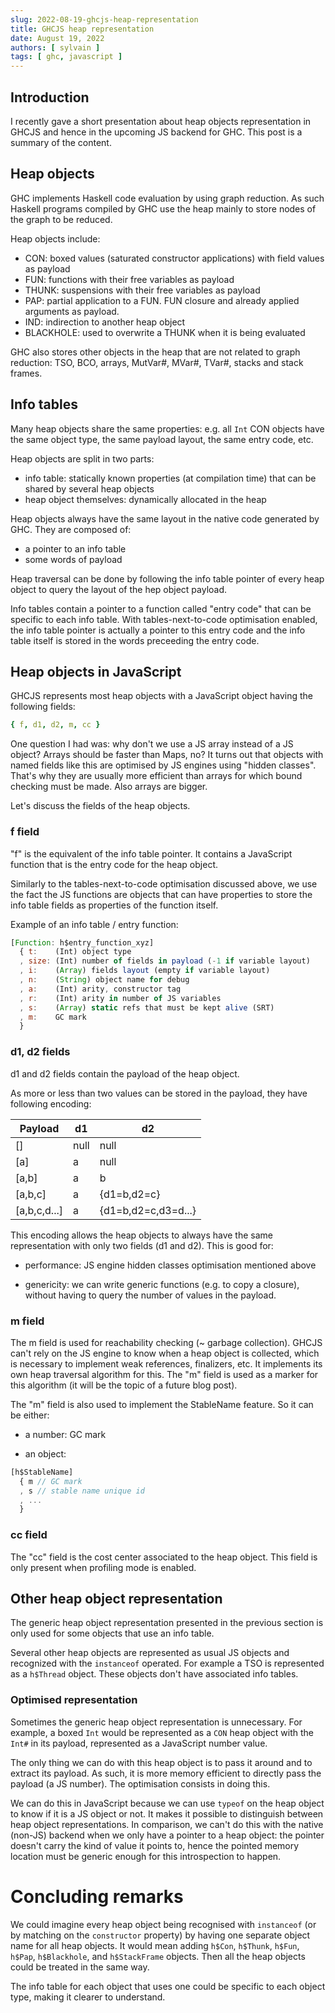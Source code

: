 ```yaml
---
slug: 2022-08-19-ghcjs-heap-representation
title: GHCJS heap representation
date: August 19, 2022
authors: [ sylvain ]
tags: [ ghc, javascript ]
---
```


## Introduction

I recently gave a short presentation about heap objects representation in GHCJS and hence in the upcoming JS backend for GHC. This post is a summary of the content.

## Heap objects

GHC implements Haskell code evaluation by using graph reduction. As such Haskell
programs compiled by GHC use the heap mainly to store nodes of the graph to be
reduced.

Heap objects include:
- CON: boxed values (saturated constructor applications) with field values as payload
- FUN: functions with their free variables as payload
- THUNK: suspensions with their free variables as payload
- PAP: partial application to a FUN. FUN closure and already applied arguments
  as payload.
- IND: indirection to another heap object
- BLACKHOLE: used to overwrite a THUNK when it is being evaluated

GHC also stores other objects in the heap that are not related to graph
reduction: TSO, BCO, arrays, MutVar#, MVar#, TVar#, stacks and stack frames.

## Info tables

Many heap objects share the same properties: e.g. all `Int` CON objects have the
same object type, the same payload layout, the same entry code, etc.

Heap objects are split in two parts:
- info table: statically known properties (at compilation time) that can be
  shared by several heap objects
- heap object themselves: dynamically allocated in the heap

Heap objects always have the same layout in the native code generated by GHC.
They are composed of:
- a pointer to an info table
- some words of payload

Heap traversal can be done by following the info table pointer of every heap
object to query the layout of the hep object payload.

Info tables contain a pointer to a function called "entry code" that can be
specific to each info table. With tables-next-to-code optimisation enabled, the
info table pointer is actually a pointer to this entry code and the info table
itself is stored in the words preceeding the entry code.

## Heap objects in JavaScript

GHCJS represents most heap objects with a JavaScript object having the following
fields:

```yaml
{ f, d1, d2, m, cc }
```

One question I had was: why don't we use a JS array instead of a JS object?
Arrays should be faster than Maps, no? It turns out that objects with named
fields like this are optimised by JS engines using "hidden classes". That's why
they are usually more efficient than arrays for which bound checking must be
made. Also arrays are bigger.

Let's discuss the fields of the heap objects.

### f field

"f" is the equivalent of the info table pointer. It contains a JavaScript
function that is the entry code for the heap object.

Similarly to the tables-next-to-code optimisation discussed above, we use the
fact the JS functions are objects that can have properties to store the info
table fields as properties of the function itself.

Example of an info table / entry function:

```javascript
[Function: h$entry_function_xyz]
  { t:    (Int) object type
  , size: (Int) number of fields in payload (-1 if variable layout)
  , i:    (Array) fields layout (empty if variable layout)
  , n:    (String) object name for debug
  , a:    (Int) arity, constructor tag
  , r:    (Int) arity in number of JS variables
  , s:    (Array) static refs that must be kept alive (SRT)
  , m:    GC mark
  }
```

### d1, d2 fields

d1 and d2 fields contain the payload of the heap object.

As more or less than two values can be stored in the payload, they have
following encoding:

| Payload      | d1       | d2                  |
|--------------|----------|---------------------|
| []           | null     | null                |
| [a]          | a        | null                |
| [a,b]        | a        | b                   |
| [a,b,c]      | a        | {d1=b,d2=c}         |
| [a,b,c,d...] | a        | {d1=b,d2=c,d3=d...} |

This encoding allows the heap objects to always have the same representation
with only two fields (d1 and d2). This is good for:

- performance: JS engine hidden classes optimisation mentioned above

- genericity: we can write generic functions (e.g. to copy a closure), without
  having to query the number of values in the payload.

### m field

The m field is used for reachability checking (~ garbage collection). GHCJS
can't rely on the JS engine to know when a heap object is collected, which is
necessary to implement weak references, finalizers, etc. It implements its own
heap traversal algorithm for this. The "m" field is used as a marker for this
algorithm (it will be the topic of a future blog post).

The "m" field is also used to implement the StableName feature. So it can be
either:

- a number: GC mark

- an object:
```javascript
[h$StableName]
  { m // GC mark
  , s // stable name unique id
  , ...
  }
```

### cc field

The "cc" field is the cost center associated to the heap object. This field is
only present when profiling mode is enabled.

## Other heap object representation

The generic heap object representation presented in the previous section is only
used for some objects that use an info table.

Several other heap objects are represented as usual JS objects and recognized
with the `instanceof` operated. For example a TSO is represented as a `h$Thread`
object. These objects don't have associated info tables.

### Optimised representation

Sometimes the generic heap object representation is unnecessary. For example, a
boxed `Int` would be represented as a `CON` heap object with the `Int#` in its
payload, represented as a JavaScript number value.

The only thing we can do with this heap object is to pass it around and to
extract its payload. As such, it is more memory efficient to directly pass the
payload (a JS number). The optimisation consists in doing this.

We can do this in JavaScript because we can use `typeof` on the heap object to
know if it is a JS object or not. It makes it possible to distinguish between
heap object representations. In comparison, we can't do this with the native
(non-JS) backend when we only have a pointer to a heap object: the pointer
doesn't carry the kind of value it points to, hence the pointed memory location
must be generic enough for this introspection to happen.

# Concluding remarks

We could imagine every heap object being recognised with `instanceof` (or by
matching on the `constructor` property) by having one separate object name for
all heap objects. It would mean adding `h$Con`, `h$Thunk`, `h$Fun`, `h$Pap`,
`h$Blackhole`, and `h$StackFrame` objects. Then all the heap objects could be
treated in the same way.

The info table for each object that uses one could be specific to each object
type, making it clearer to understand.

